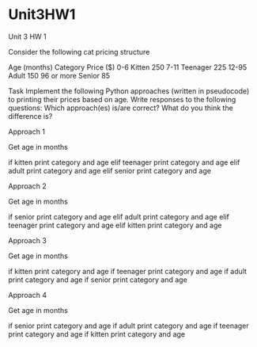 # Unit3HW1
Unit 3 HW 1

Consider the following cat pricing structure

Age (months)
Category
Price ($)
0-6
Kitten
250
7-11
Teenager
225
12-95
Adult
150
96 or more
Senior
85



Task
Implement the following Python approaches (written in pseudocode) to printing their prices based on age. 
Write responses to the following questions:
Which approach(es) is/are correct? 
What do you think the difference is?

Approach 1

Get age in months

if kitten
    print category and age
elif teenager
    print category and age
elif adult
    print category and age
elif senior
    print category and age

Approach 2

Get age in months

if senior
    print category and age
elif adult
    print category and age
elif teenager
    print category and age
elif kitten
    print category and age

Approach 3

Get age in months

if kitten
    print category and age
if teenager
    print category and age
if adult
    print category and age
if senior
    print category and age

Approach 4

Get age in months

if senior
    print category and age
if adult
    print category and age
if teenager
    print category and age
if kitten
    print category and age


